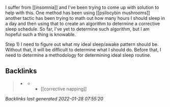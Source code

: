 I suffer from [[insomnia]] and I've been trying to come up with solution to help with this. One method has been using [[psilocybin mushrooms]] another tactic has been trying to math out how many hours I should sleep in a day and then using that to create an algorithm to determine a corrective sleep schedule. So far, I've yet to determine such algorithm, but I am hopeful such a thing is knowable.

Step 1) I need to figure out what my ideal sleep/awake pattern should be. Without that, it will be difficult to determine what I should do. Before that, I need to determine a methodology for determining ideal sleep routine.

## Backlinks

> - [](2022-01-16.md)
>   - -	[[corrective napping]]

_Backlinks last generated 2022-01-28 07:55:20_

